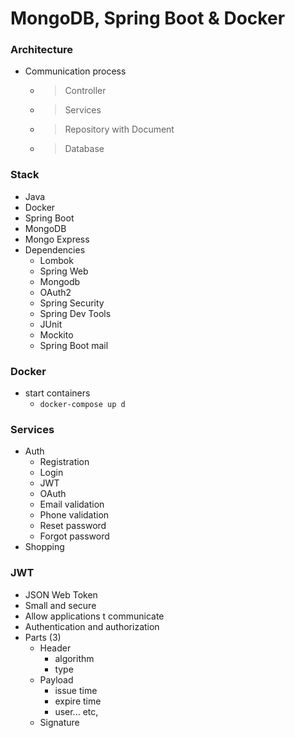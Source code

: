 # **MongoDB, Spring Boot & Docker**

### **Architecture**
* Communication process
    - > Controller 
    - > Services 
    - > Repository with Document 
    - > Database

### **Stack**
* Java
* Docker
* Spring Boot
* MongoDB
* Mongo Express
* Dependencies
    - Lombok
    - Spring Web
    - Mongodb
    - OAuth2
    - Spring Security
    - Spring Dev Tools
    - JUnit
    - Mockito
    - Spring Boot mail

### **Docker**
* start containers
    - `docker-compose up d`
### **Services**
* Auth
	- Registration
	- Login
	- JWT
	- OAuth
	- Email validation
	- Phone validation
	- Reset password
	- Forgot password
* Shopping
		

### **JWT**
* JSON Web Token
* Small and secure
* Allow applications t communicate
* Authentication and authorization
* Parts (3)
	- Header
		- algorithm
		- type
	- Payload
		- issue time
		- expire time
		- user... etc,
	- Signature
